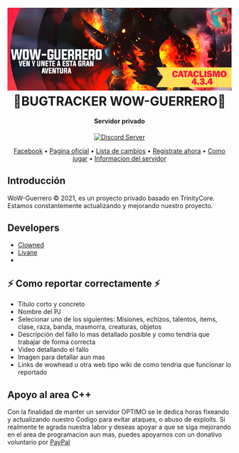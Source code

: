 <h1 align="center">
  <br>
  <a href="https://www.wow-guerrero.online"><img src="https://github.com/ClownedDev/WoWGerrero/blob/master/github.jpg?raw=true" alt="WoW-Guerrero"></a>
  <br>
  🐞BUGTRACKER WOW-GUERRERO🐞
  <br>
</h1>

<h4 align="center">Servidor privado</h4>

<p align="center">
  <a href="https://discord.gg/92YfFgZRz9">
    <img src="https://discordapp.com/api/guilds/133049272517001216/widget.png?style=shield" alt="Discord Server">
  </a>
</p>

<p align="center">
  <a href="https://www.facebook.com/oficialguerrerowow/">Facebook</a>
  •
  <a href="https://www.wow-guerrero.online">Pagina oficial</a>
  •
  <a href="https://discord.gg/ZeXEyfGM3p">Lista de cambios</a>
  •
  <a href="https://www.wow-guerrero.online/register">Registrate ahora</a>
  •
  <a href="https://www.wow-guerrero.online/pages/1">Como jugar</a>
  •
  <a href="https://discord.gg/2wTzxez84u">Informacion del servidor</a>
</p>

## Introducción

WoW-Guerrero © 2021, es un proyecto privado basado en TrinityCore. 
Estamos constantemente actualizando y mejorando nuestro proyecto.

## Developers

- [Clowned](https://www.facebook.com/happydaysgone/)
- [Livane](https://www.facebook.com/vanessa.uruchi)
- 
## ⚡️ Como reportar correctamente ⚡️

- Titulo corto y concreto
- Nombre del PJ 
- Selecionar uno de los siguientes: Misiones, echizos, talentos, items, clase, raza, banda, masmorra, creaturas, objetos
- Descripción del fallo lo mas detallado posible y como tendria que trabajar de forma correcta
- Video detallando el fallo
- Imagen para detallar aun mas
- Links de wowhead u otra web tipo wiki de como tendria que funcionar lo reportado

## Apoyo al area C++

Con la finalidad de manter un servidor OPTIMO se le dedica horas fixeando y actualizando nuestro Codigo para evitar ataques, o abuso de exploits. Si realmente te agrada nuestra labor y deseas apoyar a que se siga mejorando en el area de programacion aun mas, puedes apoyarnos con un donativo voluntario por [PayPal](https://www.paypal.me/ClownedX)

